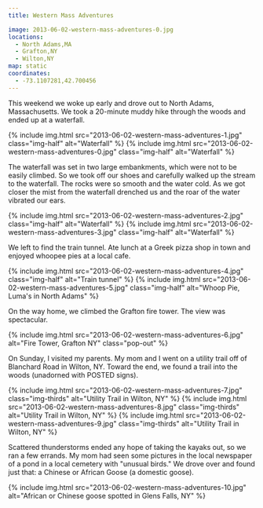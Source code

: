 ```yaml
---
title: Western Mass Adventures

image: 2013-06-02-western-mass-adventures-0.jpg
locations:
  - North Adams,MA
  - Grafton,NY
  - Wilton,NY
map: static
coordinates:
  - -73.1107281,42.700456
---
```


This weekend we woke up early and drove out to North Adams, Massachusetts. We took a 20-minute muddy hike through the woods and ended up at a waterfall.

<div class="photos">
{% include img.html src="2013-06-02-western-mass-adventures-1.jpg" class="img-half" alt="Waterfall" %}
{% include img.html src="2013-06-02-western-mass-adventures-0.jpg" class="img-half" alt="Waterfall" %}
</div>

The waterfall was set in two large embankments, which were not to be easily climbed. So we took off our shoes and carefully walked up the stream to the waterfall. The rocks were so smooth and the water cold. As we got closer the mist from the waterfall drenched us and the roar of the water vibrated our ears.

<div class="photos">
{% include img.html src="2013-06-02-western-mass-adventures-2.jpg" class="img-half" alt="Waterfall" %}
{% include img.html src="2013-06-02-western-mass-adventures-3.jpg" class="img-half" alt="Waterfall" %}
</div>

We left to find the train tunnel. Ate lunch at a Greek pizza shop in town and enjoyed whoopee pies at a local cafe.

<div class="photos">

{% include img.html src="2013-06-02-western-mass-adventures-4.jpg" class="img-half" alt="Train tunnel" %}
{% include img.html src="2013-06-02-western-mass-adventures-5.jpg" class="img-half" alt="Whoop Pie, Luma's in North Adams" %}

</div>

On the way home, we climbed the Grafton fire tower. The view was spectacular.

<div class="photos">

{% include img.html src="2013-06-02-western-mass-adventures-6.jpg" alt="Fire Tower, Grafton NY" class="pop-out" %}

</div>

On Sunday, I visited my parents. My mom and I went on a utility trail off of Blanchard Road in Wilton, NY. Toward the end, we found a trail into the woods (unadorned with POSTED signs).

<div class="photos">

{% include img.html src="2013-06-02-western-mass-adventures-7.jpg" class="img-thirds" alt="Utility Trail in Wilton, NY" %}
{% include img.html src="2013-06-02-western-mass-adventures-8.jpg" class="img-thirds" alt="Utility Trail in Wilton, NY" %}
{% include img.html src="2013-06-02-western-mass-adventures-9.jpg" class="img-thirds" alt="Utility Trail in Wilton, NY" %}

</div>

Scattered thunderstorms ended any hope of taking the kayaks out, so we ran a few errands. My mom had seen some pictures in the local newspaper of a pond in a local cemetery with "unusual birds." We drove over and found just that: a Chinese or African Goose (a domestic goose).

<div class="photos">

{% include img.html src="2013-06-02-western-mass-adventures-10.jpg" alt="African or Chinese goose spotted in Glens Falls, NY" %}

</div>
